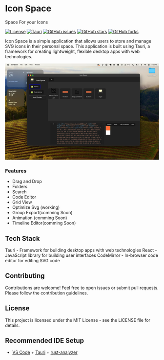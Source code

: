 # Icon Space

Space For your Icons 

[![License](https://img.shields.io/badge/license-MIT-blue.svg)](LICENSE)
[![Tauri](https://img.shields.io/badge/built%20with-Tauri-543d80.svg)](https://tauri.studio/)
[![GitHub issues](https://img.shields.io/github/issues/biomathcode/icon_space.svg)](https://github.com/biomathcode/icon_space/issues)
[![GitHub stars](https://img.shields.io/github/stars/biomathcode/icon_space.svg)](https://github.com/biomathcode/icon_space/stargazers)
[![GitHub forks](https://img.shields.io/github/forks/biomathcode/icon_space.svg)](https://github.com/biomathcode/icon_space/network)


Icon Space is a simple application that allows users to store and manage SVG icons in their personal space. This application is built using Tauri, a framework for creating lightweight, flexible desktop apps with web technologies.

![IconSpace app shown with macos background](asserts/cover.webp)



### Features
- Drag and Drop
- Folders
- Search
- Code Editor
- Grid View
- Optimize Svg (working)
- Group Export(comming Soon)
- Animation (comming Soon)
- Timeline Editor(comming Soon)


## Tech Stack
Tauri - Framework for building desktop apps with web technologies
React - JavaScript library for building user interfaces
CodeMirror - In-browser code editor for editing SVG code


## Contributing
Contributions are welcome! Feel free to open issues or submit pull requests. Please follow the contribution guidelines.

## License
This project is licensed under the MIT License - see the LICENSE file for details.

## Recommended IDE Setup

- [VS Code](https://code.visualstudio.com/) + [Tauri](https://marketplace.visualstudio.com/items?itemName=tauri-apps.tauri-vscode) + [rust-analyzer](https://marketplace.visualstudio.com/items?itemName=rust-lang.rust-analyzer)


